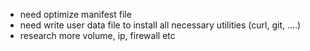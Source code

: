 - need optimize manifest file
- need write user data file to install all necessary utilities (curl, git, ....)
- research more volume, ip, firewall etc
